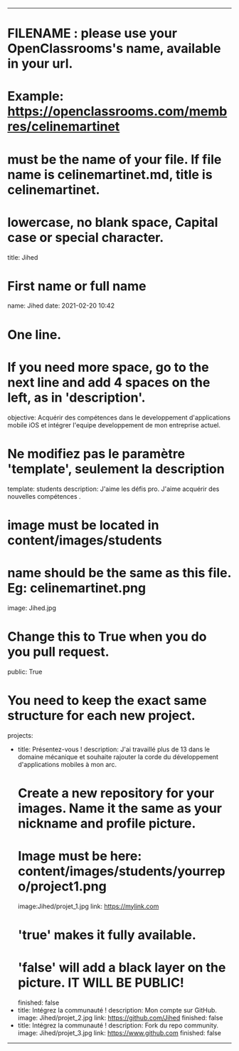 ----

# FILENAME : please use your OpenClassrooms's name, available in your url.
# Example: https://openclassrooms.com/membres/celinemartinet
# must be the name of your file. If file name is celinemartinet.md, title is celinemartinet.
# lowercase, no blank space, Capital case or special character.
title: Jihed

# First name or full name
name: Jihed
date: 2021-02-20 10:42

# One line.
# If you need more space, go to the next line and add 4 spaces on the left, as in 'description'.
objective: Acquérir des compétences dans le developpement d'applications mobile iOS et intégrer l'equipe developpement de mon entreprise actuel.

# Ne modifiez pas le paramètre 'template', seulement la description
template: students
description:
    J'aime  les défis pro. J'aime acquérir des nouvelles compétences .
# image must be located in content/images/students
# name should be the same as this file. Eg: celinemartinet.png
image: Jihed.jpg

# Change this to True when you do you pull request.
public: True

# You need to keep the exact same structure for each new project.
projects:
  - title: Présentez-vous !
    description: J'ai travaillé plus de 13 dans le domaine mécanique et souhaite rajouter la corde du développement d'applications mobiles à mon arc.
    # Create a new repository for your images. Name it the same as your nickname and profile picture.
    # Image must be here: content/images/students/yourrepo/project1.png
    image:Jihed/projet_1.jpg
    link: https://mylink.com
    # 'true' makes it fully available.
    # 'false' will add a black layer on the picture. IT WILL BE PUBLIC!
    finished: false
  - title: Intégrez la communauté !
    description: Mon compte sur GitHub. 
    image: Jihed/projet_2.jpg
    link: https://github.com/Jihed
    finished: false
  - title: Intégrez la communauté !
    description: Fork du repo community.
    image: Jihed/projet_3.jpg
    link: https://www.github.com
    finished: false
---
